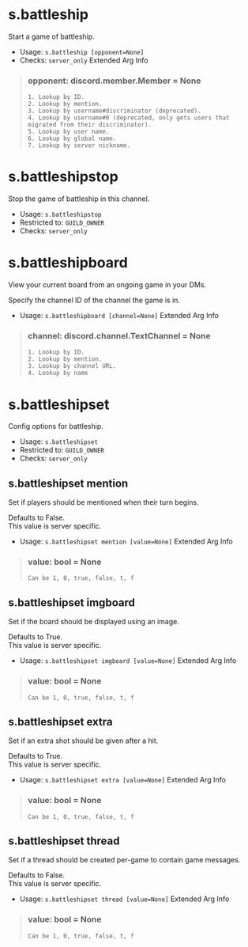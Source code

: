# s.battleship
Start a game of battleship.<br/>
 - Usage: `s.battleship [opponent=None]`
 - Checks: `server_only`
Extended Arg Info
> ### opponent: discord.member.Member = None
> 
> 
>     1. Lookup by ID.
>     2. Lookup by mention.
>     3. Lookup by username#discriminator (deprecated).
>     4. Lookup by username#0 (deprecated, only gets users that migrated from their discriminator).
>     5. Lookup by user name.
>     6. Lookup by global name.
>     7. Lookup by server nickname.
> 
>     
# s.battleshipstop
Stop the game of battleship in this channel.<br/>
 - Usage: `s.battleshipstop`
 - Restricted to: `GUILD_OWNER`
 - Checks: `server_only`
# s.battleshipboard
View your current board from an ongoing game in your DMs.<br/>

Specify the channel ID of the channel the game is in.<br/>
 - Usage: `s.battleshipboard [channel=None]`
Extended Arg Info
> ### channel: discord.channel.TextChannel = None
> 
> 
>     1. Lookup by ID.
>     2. Lookup by mention.
>     3. Lookup by channel URL.
>     4. Lookup by name
> 
>     
# s.battleshipset
Config options for battleship.<br/>
 - Usage: `s.battleshipset`
 - Restricted to: `GUILD_OWNER`
 - Checks: `server_only`
## s.battleshipset mention
Set if players should be mentioned when their turn begins.<br/>

Defaults to False.<br/>
This value is server specific.<br/>
 - Usage: `s.battleshipset mention [value=None]`
Extended Arg Info
> ### value: bool = None
> ```
> Can be 1, 0, true, false, t, f
> ```
## s.battleshipset imgboard
Set if the board should be displayed using an image.<br/>

Defaults to True.<br/>
This value is server specific.<br/>
 - Usage: `s.battleshipset imgboard [value=None]`
Extended Arg Info
> ### value: bool = None
> ```
> Can be 1, 0, true, false, t, f
> ```
## s.battleshipset extra
Set if an extra shot should be given after a hit.<br/>

Defaults to True.<br/>
This value is server specific.<br/>
 - Usage: `s.battleshipset extra [value=None]`
Extended Arg Info
> ### value: bool = None
> ```
> Can be 1, 0, true, false, t, f
> ```
## s.battleshipset thread
Set if a thread should be created per-game to contain game messages.<br/>

Defaults to False.<br/>
This value is server specific.<br/>
 - Usage: `s.battleshipset thread [value=None]`
Extended Arg Info
> ### value: bool = None
> ```
> Can be 1, 0, true, false, t, f
> ```
